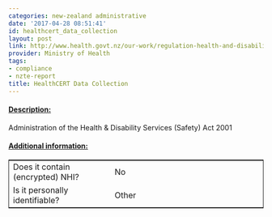 ```yaml
---
categories: new-zealand administrative
date: '2017-04-28 08:51:41'
id: healthcert_data_collection
layout: post
link: http://www.health.govt.nz/our-work/regulation-health-and-disability-system/certification-health-care-services
provider: Ministry of Health
tags:
- compliance
- nzte-report
title: HealthCERT Data Collection
---
```



 <h4> <u>Description:</u> </h4>
Administration of the Health & Disability Services (Safety) Act 2001
 <h4> <u>Additional information:</u> </h4>
 <table style="border: 1px solid">
 <tr> <td width="40%"> Does it contain (encrypted) NHI? </td> <td>No</td> </tr>
 <tr> <td width="40%"> Is it personally identifiable? </td> <td>Other</td> </tr>
 </table>